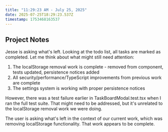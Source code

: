 ```yaml
---
title: "11:29:23 AM - July 25, 2025"
date: 2025-07-25T18:29:23.537Z
timestamp: 1753468163537
---
```


## Project Notes

Jesse is asking what's left. Looking at the todo list, all tasks are marked as completed. Let me think about what might still need attention:

1. The localStorage removal work is complete - removed from component, tests updated, persistence notices added
2. All security/performance/TypeScript improvements from previous work are complete
3. The settings system is working with proper persistence notices

However, there was a test failure earlier in TaskBoardModal.test.tsx when I ran the full test suite. That might need to be addressed, but it's unrelated to the localStorage removal work we were doing.

The user is asking what's left in the context of our current work, which was removing localStorage functionality. That work appears to be complete.
